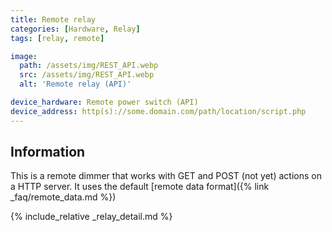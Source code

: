 ```yaml
---
title: Remote relay
categories: [Hardware, Relay]
tags: [relay, remote]

image:
  path: /assets/img/REST_API.webp
  src: /assets/img/REST_API.webp
  alt: 'Remote relay (API)'

device_hardware: Remote power switch (API)
device_address: http(s)://some.domain.com/path/location/script.php
---
```


## Information

This is a remote dimmer that works with GET and POST (not yet) actions on a HTTP
server. It uses the default [remote data format]({% link _faq/remote_data.md %})

{% include_relative _relay_detail.md %}

